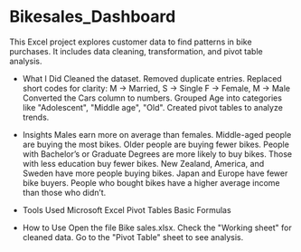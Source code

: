 # Bikesales_Dashboard
This Excel project explores customer data to find patterns in bike purchases. It includes data cleaning, transformation, and pivot table analysis.

* What I Did
Cleaned the dataset.
Removed duplicate entries.
Replaced short codes for clarity:
  M → Married, S → Single
  F → Female, M → Male
Converted the Cars column to numbers.
Grouped Age into categories like "Adolescent", "Middle age", "Old".
Created pivot tables to analyze trends.

* Insights
Males earn more on average than females.
Middle-aged people are buying the most bikes.
Older people are buying fewer bikes.
People with Bachelor’s or Graduate Degrees are more likely to buy bikes.
Those with less education buy fewer bikes.
New Zealand, America, and Sweden have more people buying bikes.
Japan and Europe have fewer bike buyers.
People who bought bikes have a higher average income than those who didn’t.

* Tools Used
Microsoft Excel
Pivot Tables
Basic Formulas

* How to Use
Open the file Bike sales.xlsx.
Check the "Working sheet" for cleaned data.
Go to the "Pivot Table" sheet to see analysis.
